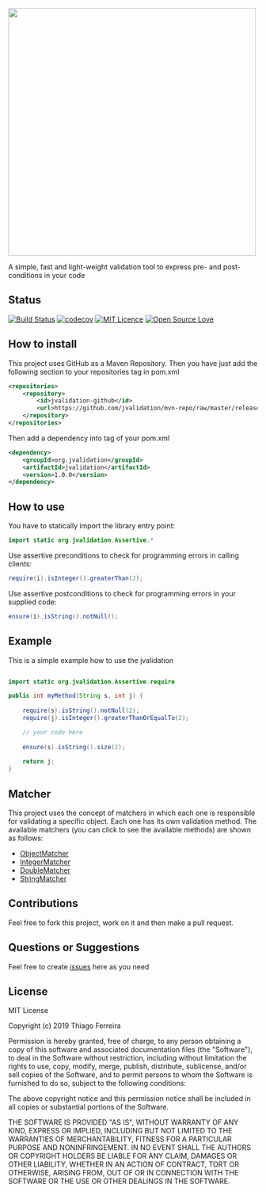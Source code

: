 <img src="https://raw.githubusercontent.com/jvalidation/jvalidation/master/src/main/resources/logo-full.png" width="500px"/>

A simple, fast and light-weight validation tool to express pre- and post-conditions in your code

## Status
[![Build Status](https://travis-ci.org/jvalidation/jvalidation.svg?branch=master)](https://travis-ci.org/jvalidation/jvalidation)
[![codecov](https://codecov.io/gh/jvalidation/jvalidation/branch/master/graph/badge.svg)](https://codecov.io/gh/jvalidation/jvalidation)
[![MIT Licence](https://badges.frapsoft.com/os/mit/mit.svg?v=103)](https://opensource.org/licenses/mit-license.php)
[![Open Source Love](https://badges.frapsoft.com/os/v1/open-source.svg?v=103)](https://github.com/ellerbrock/open-source-badges/)

## How to install

This project uses GitHub as a Maven Repository. Then you have just add the following section to your repositories tag in pom.xml

```xml
<repositories>
    <repository>
        <id>jvalidation-github</id>
        <url>https://github.com/jvalidation/mvn-repo/raw/master/releases</url>
    </repository>
</repositories>
```

Then add a dependency into tag of your pom.xml

```xml
<dependency>
    <groupId>org.jvalidation</groupId>
    <artifactId>jvalidation</artifactId>
    <version>1.0.0</version>
</dependency>
```

## How to use

You have to statically import the library entry point:

```java
import static org.jvalidation.Assertive.*
```
Use assertive preconditions to check for programming errors in calling clients:

```java
require(i).isInteger().greaterThan(2);
```

Use assertive postconditions to check for programming errors in your supplied code:

```java
ensure(i).isString().notNull();
```

## Example

This is a simple example how to use the jvalidation

```java

import static org.jvalidation.Assertive.require

public int myMethod(String s, int j) {
				
    require(s).isString().notNull(2);
    require(j).isInteger().greaterThanOrEqualTo(2);

    // your code here
    
    ensure(s).isString().size(2);
    
    return j;
}
```

## Matcher

This project uses the concept of matchers in which each one is responsible for validating a specific object. Each one has its own validation method. The available matchers (you can click to see the available methods) are shown as follows:

 - [ObjectMatcher](https://github.com/jvalidation/jvalidation/wiki/ObjectMatcher)
 - [IntegerMatcher](https://github.com/jvalidation/jvalidation/wiki/IntegerMatcher)
 - [DoubleMatcher](https://github.com/jvalidation/jvalidation/wiki/DoubleMatcher) 
 - [StringMatcher](https://github.com/jvalidation/jvalidation/wiki/StringMatcher) 
 
## Contributions

Feel free to fork this project, work on it and then make a pull request.

## Questions or Suggestions

Feel free to create <a href="https://github.com/jvalidation/jvalidation/issues">issues</a> here as you need

## License

MIT License

Copyright (c) 2019 Thiago Ferreira

Permission is hereby granted, free of charge, to any person obtaining a copy
of this software and associated documentation files (the "Software"), to deal
in the Software without restriction, including without limitation the rights
to use, copy, modify, merge, publish, distribute, sublicense, and/or sell
copies of the Software, and to permit persons to whom the Software is
furnished to do so, subject to the following conditions:

The above copyright notice and this permission notice shall be included in all
copies or substantial portions of the Software.

THE SOFTWARE IS PROVIDED "AS IS", WITHOUT WARRANTY OF ANY KIND, EXPRESS OR
IMPLIED, INCLUDING BUT NOT LIMITED TO THE WARRANTIES OF MERCHANTABILITY,
FITNESS FOR A PARTICULAR PURPOSE AND NONINFRINGEMENT. IN NO EVENT SHALL THE
AUTHORS OR COPYRIGHT HOLDERS BE LIABLE FOR ANY CLAIM, DAMAGES OR OTHER
LIABILITY, WHETHER IN AN ACTION OF CONTRACT, TORT OR OTHERWISE, ARISING FROM,
OUT OF OR IN CONNECTION WITH THE SOFTWARE OR THE USE OR OTHER DEALINGS IN THE
SOFTWARE.

